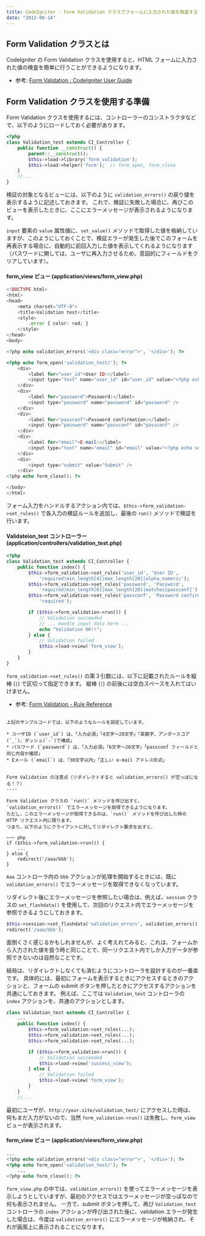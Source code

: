 ```yaml
---
title: CodeIgniter - Form Validation クラスでフォームに入力された値を検査する
date: "2012-08-14"
---
```



Form Validation クラスとは
----

CodeIgniter の Form Validation クラスを使用すると、HTML フォームに入力された値の検査を簡単に行うことができるようになります。

- 参考: [Form Validation : CodeIgniter User Guide](http://codeigniter.com/user_guide/libraries/form_validation.html)


Form Validation クラスを使用する準備
----

Form Validation クラスを使用するには、コントローラーのコンストラクタなどで、以下のようにロードしておく必要があります。

~~~ php
<?php
class Validation_test extends CI_Controller {
    public function __construct() {
        parent::__construct();
        $this->load->library('form_validation');
        $this->load->helper('form');  // form_open, form_close
    }
    //...
}
~~~

検証の対象となるビューには、以下のように `validation_errors()` の戻り値を表示するように記述しておきます。
これで、検証に失敗した場合に、再びこのビューを表示したときに、ここにエラーメッセージが表示されるようになります。

`input` 要素の `value` 属性値に、`set_value()` メソッドで取得した値を格納していますが、このようにしておくことで、検証エラーが発生した後でこのフォームを再表示する場合に、自動的に前回入力した値を表示してくれるようになります（パスワードに関しては、ユーザに再入力させるため、意図的にフィールドをクリアしています）。

#### form_view ビュー (application/views/form_view.php)

~~~ php
<!DOCTYPE html>
<html>
<head>
    <meta charset="UTF-8">
    <title>Validation test</title>
    <style>
        .error { color: red; }
    </style>
</head>
<body>

<?php echo validation_errors('<div class="error">', '</div>'); ?>

<?php echo form_open('validation_test/'); ?>
    <div>
        <label for="user_id">User ID:</label>
        <input type="text" name="user_id" id="user_id" value="<?php echo set_value('user_id'); ?>" />
    </div>
    <div>
        <label for="password">Password:</label>
        <input type="password" name="password" id="password" />
    </div>
    <div>
        <label for="passconf">Password confirmation:</label>
        <input type="password" name="passconf" id="passconf" />
    </div>
    <div>
        <label for="email">E-mail:</label>
        <input type="text" name="email" id="email" value="<?php echo set_value('email'); ?>" />
    </div>
    <div>
        <input type="submit" value="Submit" />
    </div>
<?php echo form_close(); ?>

</body>
</html>
~~~

フォーム入力をハンドルするアクション内では、`$this->form_validation->set_rules()` で各入力の検証ルールを追加し、最後の `run()` メソッドで検証を行います。

#### Validateion_test コントローラー (application/controllers/validation_test.php)

~~~ php
<?php
class Validation_test extends CI_Controller {
    public function index() {
        $this->form_validation->set_rules('user_id', 'User ID',
            'required|min_length[4]|max_length[20]|alpha_numeric');
        $this->form_validation->set_rules('password', 'Password',
            'required|min_length[6]|max_length[20]|matches[passconf]');
        $this->form_validation->set_rules('passconf', 'Password confirmation',
            'required');

        if ($this->form_validation->run()) {
            // Validation succeeded
            // ... Handle input data here ...
            echo "Validation OK!!";
        } else {
            // Validation failed
            $this->load->view('form_view');
        }
    }
}
~~~

`form_validation->set_rules()` の第３引数には、以下に記載されたルールを縦棒 (`|`) で区切って指定できます。
縦棒 (`|`) の前後には空白スペースを入れてはいけません。

- 参考: [Form Validation - Rule Reference](http://codeigniter.com/user_guide/libraries/form_validation.html#rule-reference)
~~~

上記のサンプルコードでは、以下のようなルールを設定しています。

* ユーザID (`user_id`) は、「入力必須」「4文字〜20文字」「英数字、アンダースコア(`_`)、ダッシュ(`-`)で構成」
* パスワード (`password`) は、「入力必須」「6文字〜20文字」「passconf フィールドと同じ内容か確認」
* Eメール (`email`) は、「30文字以内」「正しい e-mail アドレス形式」


Form Validation の注意点（リダイレクトすると validation_errors() が空っぽになる！？）
----

Form Validation クラスの `run()` メソッドを呼び出すと、`validation_errors()` でエラーメッセージを取得できるようになります。
ただし、このエラーメッセージが取得できるのは、`run()` メソッドを呼び出した時の HTTP リクエスト内に限ります。
つまり、以下のようにクライアントに対してリダイレクト要求を出すと、

~~~ php
if ($this->form_validation->run()) {
    ...
} else {
    redirect('/aaa/bbb');
}
~~~

`Aaa` コントローラ内の `bbb` アクションが処理を開始するときには、既に `validation_errors()` でエラーメッセージを取得できなくなっています。

リダイレクト後にエラーメッセージを参照したい場合は、例えば、`session` クラスの `set_flashdata()` を使用して、次回のリクエスト内でエラーメッセージを参照できるようにしておきます。

~~~ php
$this->session->set_flashdata('validation_errors', validation_errors());
redirect('/aaa/bbb');
~~~

面倒くさく感じるかもしれませんが、よく考えれてみると、これは、フォームから入力された値を扱う時と同じことで、同一リクエスト内でしか入力データが参照できないのは自然なことです。

結局は、リダイレクトしなくても済むようにコントローラを設計するのが一番楽です。
具体的には、最初にフォームを表示するときにアクセスするときのアクションと、フォームの submit ボタンを押したときにアクセスするアクションを共通にしておきます。
例えば、ここでは `Validation_test` コントローラの `index` アクションを、共通のアクションとします。

~~~ php
class Validation_test extends CI_Controller {
    ...
    public function index() {
        $this->form_validation->set_rules(...);
        $this->form_validation->set_rules(...);
        $this->form_validation->set_rules(...);

        if ($this->form_validation->run()) {
            // Validation succeeded
            $this->load->view('success_view');
        } else {
            // Validation failed
            $this->load->view('form_view');
        }
    }
    //...
~~~

最初にユーザが、`http://your.site/validation_test/` にアクセスした時は、何もまだ入力がないので、当然 `form_validation->run()` は失敗し、`form_view` ビューが表示されます。

#### form_view ビュー (application/views/form_view.php)

~~~ php
...
<?php echo validation_errors('<div class="error">', '</div>'); ?>
<?php echo form_open('validation_test/'); ?>
    ...
<?php echo form_close(); ?>
~~~

`form_view.php` の中では、`validation_errors()` を使ってエラーメッセージを表示しようとしていますが、最初のアクセスではエラーメッセージが空っぽなので何も表示されません。
一方で、submit ボタンを押して、再び `Validation_test` コントローラの `index` アクションが呼び出された後に、validation エラーが発生した場合は、今度は `validation_errors()` にエラーメッセージが格納され、それが画面上に表示されることになります。

